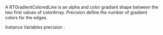 A RTGradientColoredLine is an alpha and color gradiant shape between the two first values of colorArray. Precision define the number of gradient colors for the edges.

Instance Variables
	precision :		<Object>
